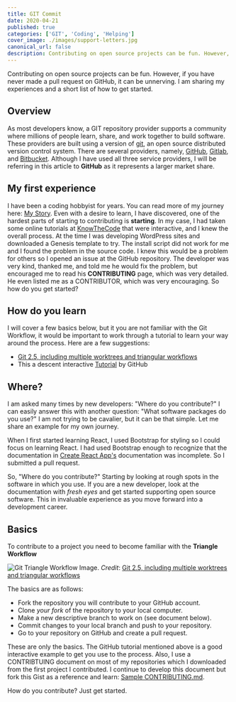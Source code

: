 ```yaml
---
title: GIT Commit
date: 2020-04-21
published: true
categories: ['GIT', 'Coding', 'Helping']
cover_image: ./images/support-letters.jpg
canonical_url: false
description: Contributing on open source projects can be fun. However, if you have never made a pull request on GitHub, it can be unnerving. I am sharing my experiences and a short list of how to get started.
---
```

Contributing on open source projects can be fun. However, if you have never made a pull request on GitHub, it can be unnerving. I am sharing my experiences and a short list of how to get started.

## Overview
As most developers know, a GIT repository provider supports a community where millions of people learn, share, and work together to build software. These providers are built using a version of [git][GIT], an open source distributed version control system. There are several providers, namely, [GitHub][GITHUB], [Gitlab][GITLAB], and [Bitbucket][BIT]. Although I have used all three service providers, I will be referring in this article to **GitHub** as it represents a larger market share.

## My first experience
I have been a coding hobbyist for years. You can read more of my journey here: [My Story][PASSION]. Even with a desire to learn, I have discovered, one of the hardest parts of starting to contributing is **starting**. In my case, I had taken some online tutorials at [KnowTheCode][KTC] that were interactive, and I knew the overall process. At the time I was developing WordPress sites and downloaded a Genesis template to try. The install script did not work for me and I found the problem in the source code. I knew this would be a problem for others so I opened an issue at the GitHub repository. The developer was very kind, thanked me, and told me he would fix the problem, but encouraged me to read his **CONTRIBUTING** page, which was very detailed. He even listed me as a CONTRIBUTOR, which was very encouraging. So how do you get started?

## How do you learn
I will cover a few basics below, but it you are not familiar with the Git Workflow, it would be important to work through a tutorial to learn your way around the process. Here are a few suggestions:
- [Git 2.5, including multiple worktrees and triangular workflows][WORKFLOW]
- This a descent interactive [Tutorial][TUTORIAL] by GitHub

## Where?
I am asked many times by new developers: "Where do you contribute?" I can easily answer this with another question: "What software packages do you use?" I am not trying to be cavalier, but it can be that simple. Let me share an example for my own journey.

When I first started learning React, I used Bootstrap for styling so I could focus on learning React. I had used Bootstrap enough to recognize that the documentation in [Create React App's][CRA] documentation was incomplete. So I submitted a pull request.

So, "Where do you contribute?" Starting by looking at rough spots in the software in which you use. If you are a new developer, look at the documentation with *fresh eyes* and get started supporting open source software. This in invaluable experience as you move forward into a development career.

## Basics
To contribute to a project you need to become familiar with the **Triangle Workflow**

![Git Triangle Workflow Image.](./images/triangle-workflow.png)
*Credit*: [Git 2.5, including multiple worktrees and triangular workflows][WORKFLOW]

The basics are as follows:
- Fork the repository you will contribute to your GitHub account.
- Clone *your fork* of the repository to your local computer.
- Make a new descriptive branch to work on (see document below).
- Commit changes to your local branch and push to your repository.
- Go to your repository on GitHub and create a pull request.

These are only the basics. The GitHub tutorial mentioned above is a good interactive example to get you use to the process. Also, I use a CONTRIBTUING document on most of my repositories which I downloaded from the first project I contributed. I continue to develop this document but fork this Gist as a reference and learn: [Sample CONTRIBUTING.md][CONTRIBUTING].

How do you contribute? Just get started.

[GIT]: https://git-scm.com/
[GITHUB]: https://github.com
[GITLAB]: https://gitlab.com
[BIT]: https://bitbucket.com
[PASSION]: ./passionate-journey.md
[KTC]: https://knowthecode.io/
[WORKFLOW]: https://github.blog/2015-07-29-git-2-5-including-multiple-worktrees-and-triangular-workflows/
[TUTORIAL]: https://firstcontributions.github.io/
[CRA]: https://create-react-app.dev/docs/adding-bootstrap/#using-a-custom-theme
[CONTRIBUTING]: https://gist.github.com/eclectic-coding/5815b6823991c2bf9b497da43897e061
